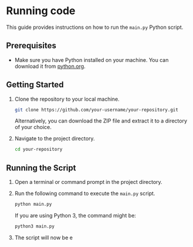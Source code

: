 # Running code

This guide provides instructions on how to run the `main.py` Python script.

## Prerequisites

- Make sure you have Python installed on your machine. You can download it from [python.org](https://www.python.org/downloads/).

## Getting Started

1. Clone the repository to your local machine.

    ```bash
    git clone https://github.com/your-username/your-repository.git
    ```

    Alternatively, you can download the ZIP file and extract it to a directory of your choice.

2. Navigate to the project directory.

    ```bash
    cd your-repository
    ```

## Running the Script

1. Open a terminal or command prompt in the project directory.

2. Run the following command to execute the `main.py` script.

    ```bash
    python main.py
    ```

    If you are using Python 3, the command might be:

    ```bash
    python3 main.py
    ```

3. The script will now be e

